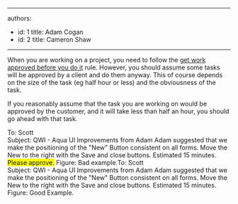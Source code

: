 

---
authors:
  - id: 1
    title: Adam Cogan
  - id: 2
    title: Cameron Shaw
---




<span class='intro'> When you are working on a project, you need to follow the <a href="/Standards/Management/RulesToHappyClients/Pages/DoYouGetWorkApprovedBeforeYouDoIt.aspx">get work approved before you do it</a> rule. However, you should assume some tasks will be approved by a client and do them anyway. This of course depends on the size of the task (eg&#160;half hour&#160;or less) and the obviousness of the task. 
 </span>


  <p>If you reasonably assume that the task you are working on would be approved by the customer, and it will take less than half an hour, you should go ahead with that task.</p>
<span class="ms-rteCustom-GreyBox">To&#58; Scott <br>
Subject&#58; QWI - Aqua UI Improvements from Adam Adam suggested that we make the positioning of the &quot;New&quot; Button consistent on all forms. Move the New to the right with the Save and close buttons. Estimated 15 minutes. <br>
<span style="background-color&#58;yellow;">Please approve.</span></span> <span class="ms-rteCustom-FigureBad">Figure&#58; Bad example.</span><span class="ms-rteCustom-GreyBox">To&#58; Scott <br>
Subject&#58; QWI - Aqua UI Improvements from Adam Adam suggested that we make the positioning of the &quot;New&quot; Button consistent on all forms. Move the New to the right with the Save and close buttons. Estimated 15 minutes.&#160;</span> <span class="ms-rteCustom-FigureGood">Figure&#58; Good Example.</span> 



